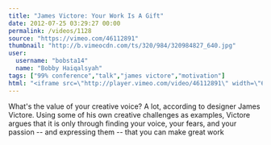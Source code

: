 ```yaml
---
title: "James Victore: Your Work Is A Gift"
date: 2012-07-25 03:29:27 00:00
permalink: /videos/1128
source: "https://vimeo.com/46112891"
thumbnail: "http://b.vimeocdn.com/ts/320/984/320984827_640.jpg"
user:
  username: "bobsta14"
  name: "Bobby Haiqalsyah"
tags: ["99% conference","talk","james victore","motivation"]
html: "<iframe src=\"http://player.vimeo.com/video/46112891\" width=\"640\" height=\"480\" frameborder=\"0\" webkitAllowFullScreen mozallowfullscreen allowFullScreen></iframe>"
---
```


What's the value of your creative voice? A lot, according to designer James Victore. Using some of his own creative challenges as examples, Victore argues that it is only through finding your voice, your fears, and your passion -- and expressing them -- that you can make great work